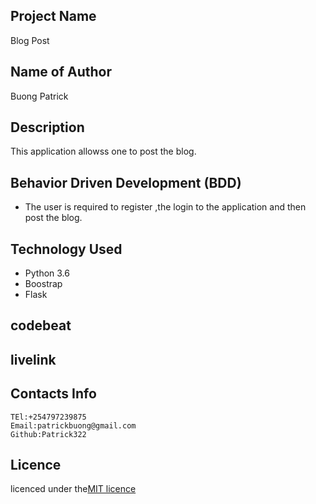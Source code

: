 ## Project Name
Blog Post

## Name of Author

Buong Patrick

## Description

This application allowss one to post the blog.



## Behavior Driven Development (BDD)
* The user is required to register ,the login to the application and then post the blog.


## Technology Used
* Python 3.6
* Boostrap
* Flask

## codebeat

## livelink



## Contacts Info

    TEl:+254797239875
    Email:patrickbuong@gmail.com
    Github:Patrick322

## Licence

licenced under the[MIT licence](LICENCED)